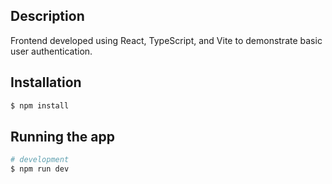 ## Description

Frontend developed using React, TypeScript, and Vite to demonstrate basic user authentication.

## Installation

```bash
$ npm install
```

## Running the app

```bash
# development
$ npm run dev
```

